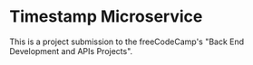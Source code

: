 # Timestamp Microservice

This is a project submission to the freeCodeCamp's "Back End Development and APIs Projects".
